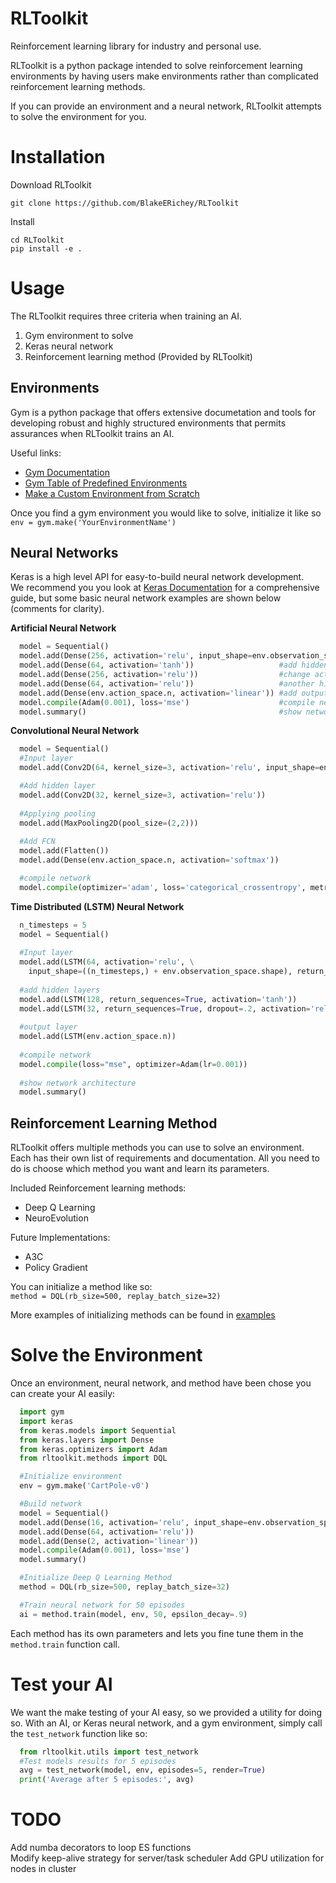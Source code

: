 # RLToolkit
Reinforcement learning library for industry and personal use.  

RLToolkit is a python package intended to solve reinforcement learning 
environments by having users make environments rather than complicated 
reinforcement learning methods.  

If you can provide an environment and a neural network, RLToolkit attempts to 
solve the environment for you.  

# Installation  
Download RLToolkit  
```
git clone https://github.com/BlakeERichey/RLToolkit
```  

Install  
```
cd RLToolkit
pip install -e .
```  

# Usage  

The RLToolkit requires three criteria when training an AI.  
1. Gym environment to solve  
2. Keras neural network  
3. Reinforcement learning method (Provided by RLToolkit)  

## Environments  
Gym is a python package that offers extensive documetation and tools for 
developing robust and highly structured environments that permits assurances when 
RLToolkit trains an AI.  

Useful links:  
* [Gym Documentation](https://gym.openai.com/docs/)  
* [Gym Table of Predefined Environments](https://github.com/openai/gym/wiki/Table-of-environments)  
* [Make a Custom Environment from Scratch](https://medium.com/@apoddar573/making-your-own-custom-environment-in-gym-c3b65ff8cdaa)  

Once you find a gym environment you would like to solve, initialize it like so
`env = gym.make('YourEnvironmentName')`

## Neural Networks  
Keras is a high level API for easy-to-build neural network development.  
We recommend you you look at [Keras Documentation](https://keras.io/) for a 
comprehensive guide, but some basic neural network examples are shown below (comments for clarity).  

**Artificial Neural Network**  
```python
  model = Sequential()
  model.add(Dense(256, activation='relu', input_shape=env.observation_space.shape)) #add input layer
  model.add(Dense(64, activation='tanh'))                   #add hidden layer
  model.add(Dense(256, activation='relu'))                  #change activation method
  model.add(Dense(64, activation='relu'))                   #another hidden layer
  model.add(Dense(env.action_space.n, activation='linear')) #add output layer
  model.compile(Adam(0.001), loss='mse')                    #compile network
  model.summary()                                           #show network architecture
```  

**Convolutional Neural Network**  
```python
  model = Sequential()
  #Input layer
  model.add(Conv2D(64, kernel_size=3, activation='relu', input_shape=env.observation_space.shape))

  #Add hidden layer
  model.add(Conv2D(32, kernel_size=3, activation='relu'))
  
  #Applying pooling
  model.add(MaxPooling2D(pool_size=(2,2)))
  
  #Add FCN
  model.add(Flatten())
  model.add(Dense(env.action_space.n, activation='softmax'))

  #compile network
  model.compile(optimizer='adam', loss='categorical_crossentropy', metrics=['accuracy'])
```  

**Time Distributed (LSTM) Neural Network**  
```python
  n_timesteps = 5
  model = Sequential()
  
  #Input layer
  model.add(LSTM(64, activation='relu', \
    input_shape=((n_timesteps,) + env.observation_space.shape), return_sequences=True))
  
  #add hidden layers
  model.add(LSTM(128, return_sequences=True, activation='tanh'))
  model.add(LSTM(32, return_sequences=True, dropout=.2, activation='relu'))
  
  #output layer
  model.add(LSTM(env.action_space.n))
  
  #compile network
  model.compile(loss="mse", optimizer=Adam(lr=0.001)) 
  
  #show network architecture
  model.summary() 
```  

## Reinforcement Learning Method  
RLToolkit offers multiple methods you can use to solve an environment. 
Each has their own list of requirements and documentation. 
All you need to do is choose which method you want and learn its parameters. 

Included Reinforcement learning methods:  
* Deep Q Learning  
* NeuroEvolution  

Future Implementations:  
* A3C  
* Policy Gradient  

You can initialize a method like so:  
`method = DQL(rb_size=500, replay_batch_size=32)`  

More examples of initializing methods can be found in [examples](https://github.com/BlakeERichey/RLToolkit/tree/master/examples)  

# Solve the Environment  
Once an environment, neural network, and method have been chose you can create your AI easily:
```python
  import gym
  import keras
  from keras.models import Sequential
  from keras.layers import Dense
  from keras.optimizers import Adam
  from rltoolkit.methods import DQL

  #Initialize environment
  env = gym.make('CartPole-v0')

  #Build network
  model = Sequential()
  model.add(Dense(16, activation='relu', input_shape=env.observation_space.shape))
  model.add(Dense(64, activation='relu'))
  model.add(Dense(2, activation='linear'))
  model.compile(Adam(0.001), loss='mse')
  model.summary()

  #Initialize Deep Q Learning Method
  method = DQL(rb_size=500, replay_batch_size=32)

  #Train neural network for 50 episodes
  ai = method.train(model, env, 50, epsilon_decay=.9)
```  

Each method has its own parameters and lets you fine tune them in the `method.train` function call.  

# Test your AI  
We want the make testing of your AI easy, so we provided a utility for doing so. 
With an AI, or Keras neural network, and a gym environment, simply call the 
`test_network` function like so:  
```python
  from rltoolkit.utils import test_network
  #Test models results for 5 episodes
  avg = test_network(model, env, episodes=5, render=True)
  print('Average after 5 episodes:', avg)
```

# TODO  
Add numba decorators to loop ES functions  
Modify keep-alive strategy for server/task scheduler
Add GPU utilization for nodes in cluster